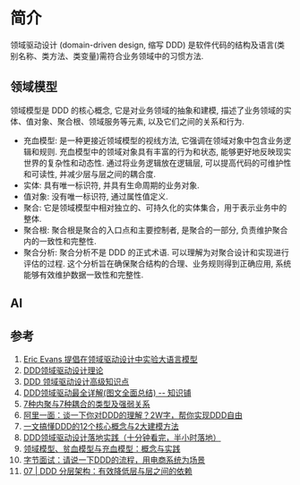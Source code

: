 # 简介
领域驱动设计 (domain-driven design, 缩写 DDD) 是软件代码的结构及语言(类别名称、类方法、类变量)需符合业务领域中的习惯方法.

## 领域模型
领域模型是 DDD 的核心概念, 它是对业务领域的抽象和建模, 描述了业务领域的实体、值对象、聚合根、领域服务等元素, 以及它们之间的关系和行为.
- 充血模型: 是一种更接近领域模型的视线方法, 它强调在领域对象中包含业务逻辑和规则. 充血模型中的领域对象具有丰富的行为和状态, 能够更好地反映现实世界的复杂性和动态性. 通过将业务逻辑放在逻辑层, 可以提高代码的可维护性和可读性, 并减少层与层之间的耦合度.
- 实体: 具有唯一标识符, 并具有生命周期的业务对象.
- 值对象: 没有唯一标识符, 通过属性值定义.
- 聚合: 它是领域模型中相对独立的、可持久化的实体集合，用于表示业务中的整体.
- 聚合根: 聚合根是聚合的入口点和主要控制者, 是聚合的一部分, 负责维护聚合内的一致性和完整性.
- 聚合分析: 聚合分析不是 DDD 的正式术语. 可以理解为对聚合设计和实现进行评估的过程. 这个分析旨在确保聚合结构的合理、业务规则得到正确应用, 系统能够有效维护数据一致性和完整性.

## AI 

## 参考
1. [Eric Evans 提倡在领域驱动设计中实验大语言模型](https://www.infoq.cn/article/miepyu9zscchoyzfqe2h)
2. [DDD领域驱动设计理论](https://tech.dewu.com/article?id=113)
3. [DDD 领域驱动设计高级知识点](https://blog.csdn.net/samsung_samsung/article/details/135216734)
4. [DDD领域驱动最全详解(图文全面总结) -- 知识铺](https://index.zshipu.com/geek001/post/20240627/DDD领域驱动最全详解图文全面总结--知识铺/)
5. [7种内聚与7种耦合的类型及强弱关系](https://blog.csdn.net/Marion158/article/details/115892451)
6. [阿里一面：谈一下你对DDD的理解？2W字，帮你实现DDD自由](https://www.cnblogs.com/crazymakercircle/p/17130939.html)
7. [一文搞懂DDD的12个核心概念与2大建模方法](https://new.qq.com/rain/a/20240523A04JCJ00?suid=&media_id=)
8. [DDD领域驱动设计落地实践（十分钟看完，半小时落地）](https://www.cnblogs.com/dennyzhangdd/p/14376904.html#_label2_0)
9. [领域模型、贫血模型与充血模型：概念与实践](https://cloud.baidu.com/article/3167078)
10. [字节面试：请说一下DDD的流程，用电商系统为场景](https://www.cnblogs.com/crazymakercircle/p/17827728.html)
11. [07 | DDD 分层架构：有效降低层与层之间的依赖](https://zq99299.github.io/note-book2/ddd/02/02.html)
